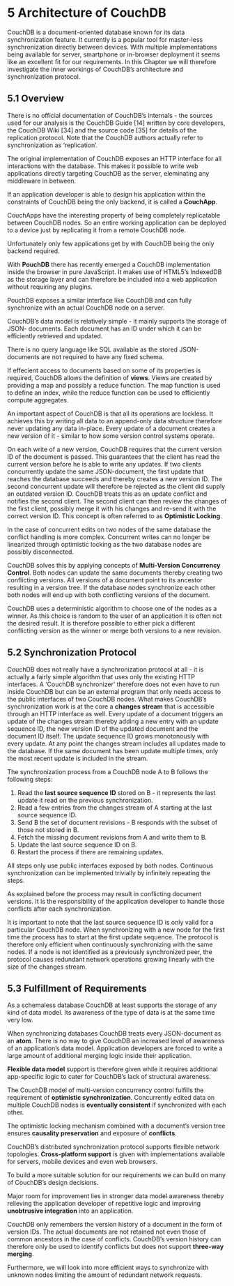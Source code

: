 # 5 Architecture of CouchDB

CouchDB is a document-oriented database known for its data synchronization feature. It currently is a popular tool for master-less synchronization directly between devices. With multiple implementations being available for server, smartphone or in-browser deployment it seems like an excellent fit for our requirements. In this Chapter we will therefore investigate the inner workings of CouchDB’s architecture and synchronization protocol.

## 5.1 Overview

There is no official documentation of CouchDB’s internals - the sources used for our analysis is the CouchDB Guide \[14\] written by core developers, the CouchDB Wiki \[34\] and the source code \[35\] for details of the replication protocol. Note that the CouchDB authors actually refer to synchronization as ‘replication’.

The original implementation of CouchDB exposes an HTTP interface for all interactions with the database. This makes it possible to write web applications directly targeting CouchDB as the server, eleminating any middleware in between.

If an application developer is able to design his application within the constraints of CouchDB being the only backend, it is called a **CouchApp**.

CouchApps have the interesting property of being completely replicatable between CouchDB nodes. So an entire working application can be deployed to a device just by replicating it from a remote CouchDB node.

Unfortunately only few applications get by with CouchDB being the only backend required.

With **PouchDB** there has recently emerged a CouchDB implementation inside the browser in pure JavaScript. It makes use of HTML5’s IndexedDB as the storage layer and can therefore be included into a web application without requiring any plugins.

PouchDB exposes a similar interface like CouchDB and can fully synchronize with an actual CouchDB node on a server.

CouchDB’s data model is relatively simple - it mainly supports the storage of JSON- documents. Each document has an ID under which it can be efficiently retrieved and updated.

There is no query language like SQL available as the stored JSON-documents are not required to have any fixed schema.

If effecient access to documents based on some of its properties is required, CouchDB allows the definition of **views**. Views are created by providing a map and possibly a reduce function. The map function is used to define an index, while the reduce function can be used to efficiently compute aggregates.

An important aspect of CouchDB is that all its operations are lockless. It achieves this by writing all data to an append-only data structure therefore never updating any data in-place. Every update of a document creates a new version of it - similar to how some version control systems operate.

On each write of a new version, CouchDB requires that the current version ID of the document is passed. This guarantees that the client has read the current version before he is able to write any updates. If two clients concurrently update the same JSON-document, the first update that reaches the database succeeds and thereby creates a new version ID. The second concurrent update will therefore be rejected as the client did supply an outdated version ID. CouchDB treats this as an update conflict and notifies the second client. The second client can then review the changes of the first client, possibly merge it with his changes and re-send it with the correct version ID. This concept is often referred to as **Optimistic Locking**.

In the case of concurrent edits on two nodes of the same database the conflict handling is more complex. Concurrent writes can no longer be linearized through optimistic locking as the two database nodes are possibly disconnected.

CouchDB solves this by applying concepts of **Multi-Version Concurrency Control**. Both nodes can update the same documents thereby creating two conflicting versions. All versions of a document point to its ancestor resulting in a version tree. If the database nodes synchronize each other both nodes will end up with both conflicting versions of the document.

CouchDB uses a deterministic algorithm to choose one of the nodes as a winner. As this choice is random to the user of an application it is often not the desired result. It is therefore possible to either pick a different conflicting version as the winner or merge both versions to a new revision.

## 5.2 Synchronization Protocol

CouchDB does not really have a synchronization protocol at all - it is actually a fairly simple algorithm that uses only the existing HTTP interfaces. A ‘CouchDB synchronizer’ therefore does not even have to run inside CouchDB but can be an external program that only needs access to the public interfaces of two CouchDB nodes. What makes CouchDB’s synchronization work is at the core a **changes stream** that is accessible through an HTTP interface as well. Every update of a document triggers an update of the changes stream thereby adding a new entry with an update sequence ID, the new version ID of the updated document and the document ID itself. The update sequence ID grows monotonously with every update. At any point the changes stream includes all updates made to the database. If the same document has been update multiple times, only the most recent update is included in the stream.

The synchronization process from a CouchDB node A to B follows the following steps:

1. Read the **last source sequence ID** stored on B - it represents the last update it read on the previous synchronization.
2. Read a few entries from the changes stream of A starting at the last source sequence ID.
3. Send B the set of document revisions - B responds with the subset of those not stored in B.
4. Fetch the missing document revisions from A and write them to B.
5. Update the last source sequence ID on B.
6. Restart the process if there are remaining updates.

All steps only use public interfaces exposed by both nodes. Continuous synchronization can be implemented trivially by infinitely repeating the steps.

As explained before the process may result in conflicting document versions. It is the responsibility of the application developer to handle those conflicts after each synchronization.

It is important to note that the last source sequence ID is only valid for a particular CouchDB node. When synchronizing with a new node for the first time the process has to start at the first update sequence. The protocol is therefore only efficient when continuously synchronizing with the same nodes. If a node is not identified as a previously synchronized peer, the protocol causes redundant network operations growing linearly with the size of the changes stream.

## 5.3 Fulfillment of Requirements

As a schemaless database CouchDB at least supports the storage of any kind of data model. Its awareness of the type of data is at the same time very low.

When synchronizing databases CouchDB treats every JSON-document as an **atom**. There is no way to give CouchDB an increased level of awareness of an application’s data model. Application developers are forced to write a large amount of additional merging logic inside their application.

**Flexible data model** support is therefore given while it requires additional app-specific logic to cater for CouchDB’s lack of structural awareness.

The CouchDB model of multi-version concurrency control fulfills the requirement of **optimistic synchronization**. Concurrently edited data on multiple CouchDB nodes is **eventually consistent** if synchronized with each other.

The optimistic locking mechanism combined with a document’s version tree ensures **causality preservation** and exposure of **conflicts**.

CouchDB’s distributed synchronization protocol supports flexible network topologies. **Cross-platform support** is given with implementations available for servers, mobile devices and even web browsers.

To build a more suitable solution for our requirements we can build on many of CouchDB’s design decisions.

Major room for improvement lies in stronger data model awareness thereby relieving the application developer of repetitive logic and improving **unobtrusive integration** into an application.

CouchDB only remembers the version history of a document in the form of version IDs. The actual documents are not retained not even those of common ancestors in the case of conflicts. CouchDB’s version history can therefore only be used to identify conflicts but does not support **three-way merging**.

Furthermore, we will look into more efficient ways to synchronize with unknown nodes limiting the amount of redundant network requests.